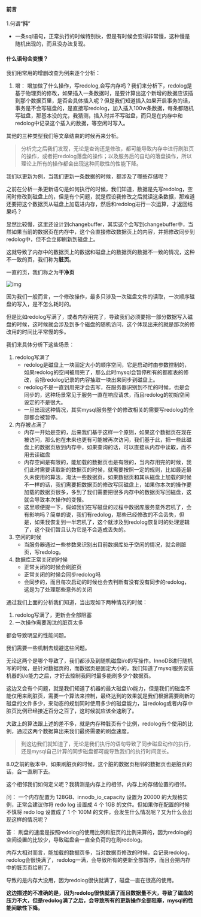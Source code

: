 #### 前言

1.何谓“**抖**”

- 一条sql语句，正常执行的时候特别快，但是有时候会变得非常慢，这种慢是随机出现的，而且没办法复现。



#### 什么语句会变慢？

我们用常用的增删改查为例来逐个分析：

1. 增： 增加做了什么操作，写redolog,会写内存吗？我们来分析下，redolog是基于物理页的修改，如果插入一条数据时，是要计算出这个新增的数据应该插到那个数据页里，是否会具体插入呢？但是我们知道插入如果开启事务的话，事务是不会写磁盘的，是直接写redolog，加入插入100w条数据，每条都随机写磁盘，那基本没的完，我猜测，插入时并不写磁盘，而只是在内存中和redolog中记录这个插入的数据，等空闲时写入。

其他的三种类型我们等文章结束的时候再来分析。

> 分析完之后我们发现，无论是查询还是修改，都可能导致内存中进行刷脏页的操作，或者把redolog落盘的操作；以及服务后的自动的落盘操作，所以理论上所有的操作都会出现这种间歇性的性能下降。



我们以更新为例，当我们更新一条数据的时候，都涉及了哪些存储呢？

之前在分析一条更新语句是如何执行的时候，我们知道，数据是先写redolog，空闲时修改到磁盘上的，但是有个问题，就是假设我修改之后就读这条数据，那难道还要把这个数据页从磁盘上加载进内存，然后和redolog进行一次运算，才返回结果吗？

显然比较慢，这里还设计到changebuffer，其实这个会写到changebuffer中，当然如果当前的数据页在内存中，这个会直接修改数据页上的内容，并把修改同步到redolog中，但不会立即刷新到磁盘上。

这就导致了内存中的数据页上的数据和磁盘上的数据页的数据不一致的情况，这种不一致的页，我们称为**脏页**。

一直的页，我们称之为**干净页**

![img](https://static001.geekbang.org/resource/image/34/da/349cfab9e4f5d2a75e07b2132a301fda.jpeg)

因为我们一般而言，一个修改操作，最多只涉及一次磁盘文件的读取，一次顺序磁盘的写入，是不怎么耗时的。

但是比如redolog写满了，或者内存用完了，导致我们必须要把一部分数据写入磁盘的时候，这时候就会涉及到多个磁盘的随机访问，这个体现出来的就是那次的修改用的时间比平常慢的多。

我们来具体分析下这些场景：

1. redolog写满了
   - redolog是磁盘上一块固定大小的顺序空间，它是启动时由参数控制的，如果redolog的空间被用完了，那么此时mysql会暂停所有的都库表的修改，会把redolog记录的内容抽取一块出来同步到磁盘上。
   - redolog不是一直到用完才会去写，在服务器识别到不忙的时候，也是会同步的，这种场景常见于服务一直在响应请求，而且redolog的初始空间设定的不是很大。
   - 一旦出现这种情况，其实mysql服务整个的修改相关的需要写redolog的全部都会被暂停。
2. 内存被占满了
   - 内存一开始是空的，后来我们基于这样一个原则，如果这个数据页在现在被访问，那么他在未来也更有可能被再次访问，我们基于此，把一些此磁盘上的数据页放到内存中，如果查询的话，可以直接从内存中读取，而不用去读磁盘
   - 内存空间是有限的，能加载的数据页也是有限的，当内存用完的时候，我们此时需要读取新的数据页的时候，就需要按照一定的规则，比如最近最久未使用的算法，淘汰一些数据页，如果数据页和其从磁盘上加载的时候不一样的话，我们需要把数据页的修改写回磁盘上，如果你本次的操作要加载的数据页很多，多到了我们需要把很多内存中的数据页写回磁盘，这就会导致本次操作的变慢。
   - 这里顺便提一下，假如我们在写磁盘的过程中数据库服务意外宕机了，会有影响吗？简单的说，我们有redolog，那些已经修改的不会丢失，但是，如果我恢复到一半宕机了，这个就涉及到redolog恢复时的处理逻辑了，这个我们暂且认为它是不会造成丢失的。
3. 空闲的时候
   - 当服务器通过一些参数来识别出目前数据库处于空闲的情况，就会刷脏页，写redolog。
4. 数据库正常关闭的时候
   - 正常关闭的时候会刷脏页
   - 正常关闭的时候会同步redolog吗
   - 会同步的，而且每次启动的时候也会去判断有没有没有同步的redolog，这是为了处理那些意外的关闭



通过我们上面的分析我们知道，当出现如下两种情况的时候：

1. redolog写满了，更新会全部阻塞
2. 一次操作需要淘汰的脏页太多

都会导致明显的性能问题。

我们需要一些机制去规避这些问题。

无论这两个是哪个导致了，我们都涉及到随机磁盘i/o的写操作。InnoDB进行随机写的时候，是针对数据页的，而数据页是固定大小的，我们知道了mysql服务安装机器的i/o能力之后，才好去控制我同时最多能刷多少个数据页。

这边又会有个问题，就是我们知道了机器的最大磁盘i/o能力，但是我们的磁盘不能仅用来刷脏页，需要一个算法来控制，最终达到的效果就是我们根据需要刷新的磁盘的文件多少，来动态的规划同时使用多少的磁盘能力，当redolog或者内存中脏页比例已经接近百分之百了，这时候就应该全速刷了。

大致上的算法跟上述的差不多，就是内存种脏页有个比例，redolog有个使用的比例，通过这两个数据算出来我们最终需要的刷盘速度。

> 到这边我们就知道了，无论是我们执行的语句导致了同步磁盘动作的执行，还是mysql自己计算的同步磁盘都可能导致我们的执行时间变长。

8.0之前的版本中，如果刷脏页的时候，这个脏的数据页相邻的数据页也是脏页的话，会一直刷下去。

这个相邻我们如何定义呢？我猜测是内存上的相邻，内存上的存储位置的相邻。





问： 一个内存配置为 128GB、innodb_io_capacity 设置为 20000 的大规格实例，正常会建议你将 redo log 设置成 4 个 1GB 的文件。但如果你在配置的时候不慎将 redo log 设置成了 1 个 100M 的文件，会发生什么情况呢？又为什么会出现这样的情况呢？



答： 刷盘的速度是按照redolog的使用比例和脏页的比例来算的，因为redolog的空间设置的比较少，导致磁盘会一直全负荷的在刷redolog。

内存大相对而言，能加载的数据页多，当对数据页修改的时候，会记录redolog，redolog会很快满了，redolog一满，会导致所有的更新全部暂停，而且会把内存中的脏页页给刷了。

导致的是内存大没用，因为redolog很快就满了，磁盘一直在很高的使用。

**这边描述的不准确的是，因为redolog很快就满了而且数据量不大，导致了磁盘的压力不大，但是redolog满了之后，会导致所有的更新操作全部阻塞，mysql的性能间歇性下降。**

